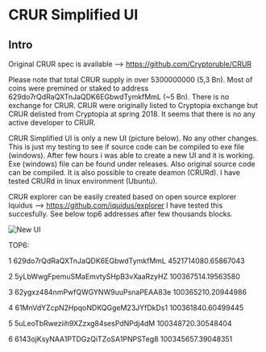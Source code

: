 CRUR Simplified UI
===================

Intro
-----
Original CRUR spec is available --> https://github.com/Cryptoruble/CRUR 

Please note that total CRUR supply in over 5300000000 (5,3 Bn). Most of coins were premined or staked to address 629do7rQdRaQXTnJaQDK6EGbwdTymkfMmL (~5 Bn). There is no exchange for CRUR. CRUR were originally listed to Cryptopia exchange but CRUR delisted from Cryptopia at spring 2018. It seems that there is no any active developer to CRUR. 

CRUR Simplified UI is only a new UI (picture below). No any other changes. This is just my testing to see if source code can be compiled to exe file (windows). After few hours i was able to create a new UI and it is working. Exe (windows) file can be found under releases. Also original source code can be compiled. It is also possible to create deamon (CRURd). I have tested CRURd in linux environment (Ubuntu).

CRUR explorer can be easily created based on open source explorer Iquidus --> https://github.com/iquidus/explorer
I have tested this succesfully. See below top6 addresses after few thousands blocks.

![New UI](https://github.com/bicypto/CRUR-Simplified-UI/blob/master/new_crur_wallet.PNG)

TOP6:

1	629do7rQdRaQXTnJaQDK6EGbwdTymkfMmL	4521714080.65867043

2	5yLbWwgFpemuSMaEmvtySHpB3vXaaRzyHZ	100367514.19563580

3	62ygxz484nmPwfQWGYNW9uuPsnaPEAA83e	100365210.20944986

4	61MnVdYZcpN2HpqoNDKQGgeM23JYfDkDs1	100361840.60499445

5	5uLeoTbRweziih9XZzxg84sesPdNPdj4dM	100348720.30548404

6	6143ojKsyNAA1PTDGzQiTZoSA1PNPSTeg8	100345657.39048351

 







